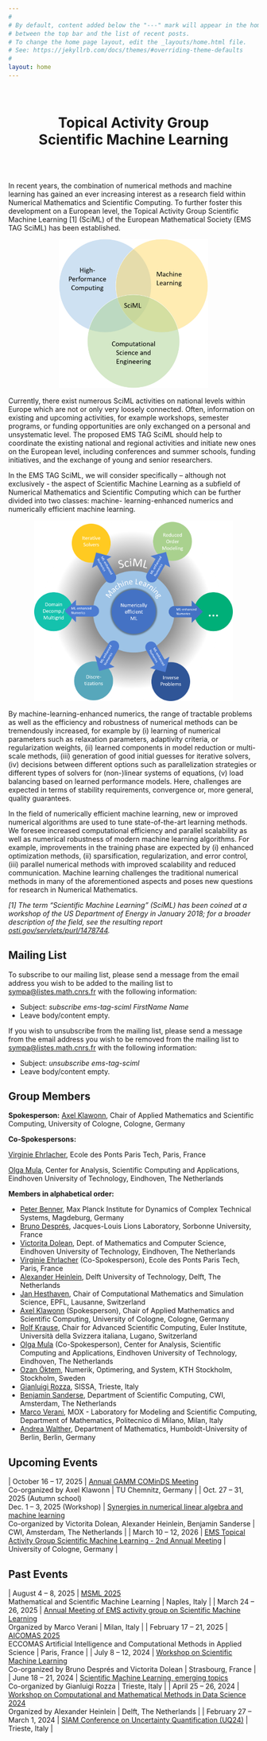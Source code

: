 ```yaml
---
#
# By default, content added below the "---" mark will appear in the home page
# between the top bar and the list of recent posts.
# To change the home page layout, edit the _layouts/home.html file.
# See: https://jekyllrb.com/docs/themes/#overriding-theme-defaults
#
layout: home
---
```


<div class="text-block emstagsciml">
	<br/>
	<center><h1>Topical Activity Group<br/> Scientific Machine Learning</h1></center>
	<br/>
</div>

<br/>

In recent years, the combination of numerical methods and machine learning has gained an ever increasing interest as a research field within Numerical Mathematics and Scientific Computing. To further foster this development on a European level, the Topical Activity Group Scientific Machine Learning [1] (SciML) of the European Mathematical Society (EMS TAG SciML) has been established. 

<p align="center">
  <img width="300" height="300" src="assets/img/SciML_overview.png"> 
</p>

Currently, there exist numerous SciML activities on national levels within Europe which are not or only very loosely connected. Often, information on existing and upcoming activities, for example workshops, semester programs, or funding opportunities are only exchanged on a personal and unsystematic level. The proposed EMS TAG SciML should help to coordinate the existing national and regional activities and initiate new ones on the European level, including conferences and summer schools, funding initiatives, and the exchange of young and senior researchers.

In the EMS TAG SciML, we will consider specifically – although not exclusively - the aspect of Scientific Machine Learning as a subfield of Numerical Mathematics and Scientific Computing which can be further divided into two classes: machine- learning-enhanced numerics and numerically efficient machine learning.

<p align="center">
  <img width="400" height="364" src="assets/img/bild_sciml_new.png"> 
</p>

By machine-learning-enhanced numerics, the range of tractable problems as well as the efficiency and robustness of numerical methods can be tremendously increased, for example by (i) learning of numerical parameters such as relaxation parameters, adaptivity criteria, or regularization weights, (ii) learned components in model reduction or multi-scale methods, (iii) generation of good initial guesses for iterative solvers, (iv) decisions between different options such as parallelization strategies or different types of solvers for (non-)linear systems of equations, (v) load balancing based on learned performance models. Here, challenges are expected in terms of stability requirements, convergence or, more general, quality guarantees.

In the field of numerically efficient machine learning, new or improved numerical algorithms are used to tune state-of-the-art learning methods. We foresee increased computational efficiency and parallel scalability as well as numerical robustness of modern machine learning algorithms. For example, improvements in the training phase are expected by (i) enhanced optimization methods, (ii) sparsification, regularization, and error control, (iii) parallel numerical methods with improved scalability and reduced communication. Machine learning challenges the traditional numerical methods in many of the aforementioned aspects and poses new questions for research in Numerical Mathematics.

<i>[1] The term “Scientific Machine Learning” (SciML) has been coined at a workshop of the US Department of Energy in January 2018; for a broader description of the field, see the resulting report [osti.gov/servlets/purl/1478744](https://www.osti.gov/servlets/purl/1478744).</i>

## Mailing List

To subscribe to our mailing list, please send a message from the email address you wish to be added to the mailing list to [sympa@listes.math.cnrs.fr](mailto:sympa@listes.math.cnrs.fr) with the following information:
* Subject: <i>subscribe ems-tag-sciml FirstName Name</i>
* Leave body/content empty.

If you wish to unsubscribe from the mailing list, please send a message from the email address you wish to be removed from the mailing list to [sympa@listes.math.cnrs.fr](mailto:sympa@listes.math.cnrs.fr) with the following information:
* Subject: <i>unsubscribe ems-tag-sciml</i>
* Leave body/content empty.

## Group Members

<b>Spokesperson:</b> [Axel Klawonn](mailto:axel.klawonn@uni-koeln.de), Chair of Applied Mathematics and Scientific Computing, University of Cologne, Cologne, Germany

<b>Co-Spokespersons:</b>

[Virginie Ehrlacher](mailto:virginie.ehrlacher@enpc.fr), Ecole des Ponts Paris Tech, Paris, France

[Olga Mula](mailto:o.mula@tue.nl), Center for Analysis, Scientific Computing and Applications, Eindhoven University of Technology, Eindhoven, The Netherlands

<!--To contact the spokespersons, send an email to [ems-tag-sciml-chair@listes.math.cnrs.fr](mailto:ems-tag-sciml-chair@listes.math.cnrs.fr).-->

<b>Members in alphabetical order:</b>

* [Peter Benner](mailto:benner@mpi-magdeburg.mpg.de), Max Planck Institute for Dynamics of Complex Technical Systems, Magdeburg, Germany
* [Bruno Després](mailto:bruno.despres@sorbonne-universite.fr), Jacques-Louis Lions Laboratory, Sorbonne University, France
* [Victorita Dolean](mailto:victorita.dolean@strath.ac.uk), Dept. of Mathematics and Computer Science, Eindhoven University of Technology, Eindhoven, The Netherlands
* [Virginie Ehrlacher](mailto:virginie.ehrlacher@enpc.fr) (Co-Spokesperson), Ecole des Ponts Paris Tech, Paris, France
* [Alexander Heinlein](mailto:a.heinlein@tudelft.nl), Delft University of Technology, Delft, The Netherlands
* [Jan Hesthaven](mailto:jan.hesthaven@epfl.ch), Chair of Computational Mathematics and Simulation Science, EPFL, Lausanne, Switzerland
* [Axel Klawonn](mailto:axel.klawonn@uni-koeln.de) (Spokesperson), Chair of Applied Mathematics and Scientific Computing, University of Cologne, Cologne, Germany
* [Rolf Krause](mailto:rolf.krause@usi.ch), Chair for Advanced Scientific Computing, Euler Institute, Università della Svizzera italiana, Lugano, Switzerland
* [Olga Mula](mailto:o.mula@tue.nl) (Co-Spokesperson), Center for Analysis, Scientific Computing and Applications, Eindhoven University of Technology, Eindhoven, The Netherlands
* [Ozan Öktem](mailto:ozan@kth.se), Numerik, Optimering, and System, KTH Stockholm, Stockholm, Sweden
* [Gianluigi Rozza](mailto:grozza@sissa.it), SISSA, Trieste, Italy
* [Benjamin Sanderse](mailto:b.sanderse@cwi.nl), Department of Scientific Computing, CWI, Amsterdam, The Netherlands
* [Marco Verani](mailto:marco.verani@polimi.it), MOX - Laboratory for Modeling and Scientific Computing, Department of Mathematics, Politecnico di Milano, Milan, Italy
* [Andrea Walther](mailto:andrea.walther@math.hu-berlin.de), Department of Mathematics, Humboldt-University of Berlin, Berlin, Germany

## Upcoming Events

| October 16 – 17, 2025 | <a href="https://www.chemnitz-am.de/gamm-cmds2025/" target="_blank">Annual GAMM COMinDS Meeting</a><br/> Co-organized by Axel Klawonn | TU Chemnitz, Germany |
| Oct. 27 – 31, 2025 (Autumn school) <br/> Dec. 1 – 3, 2025 (Workshop) | <a href="https://www.cwi.nl/en/education/semester-programmes/cwi-research-semester-programs/synergies-in-numerical-linear-algebra-and-machine-learning/" target="_blank">Synergies in numerical linear algebra and machine learning</a><br/> Co-organized by Victorita Dolean, Alexander Heinlein, Benjamin Sanderse | CWI, Amsterdam, The Netherlands |
| March 10 – 12, 2026 | <a href="https://cds.uni-koeln.de/en/workshops/ems-tag-sciml/save-the-date" target="_blank">EMS Topical Activity Group Scientific Machine Learning - 2nd Annual Meeting</a> | University of Cologne, Germany |

## Past Events

| August 4 – 8, 2025 | <a href="https://sites.google.com/view/msml2025/home" target="_blank">MSML 2025</a><br/> Mathematical and Scientific Machine Learning | Naples, Italy |
| March 24 – 26, 2025 | <a href="https://www.mate.polimi.it/events/EMS-TAG-SciML-25/" target="_blank">Annual Meeting of EMS activity group on Scientific Machine Learning</a><br/> Organized by Marco Verani | Milan, Italy |
| February 17 – 21, 2025 | <a href="https://dte_aicomas_2025.iacm.info/" target="_blank">AICOMAS 2025</a><br/> ECCOMAS Artificial Intelligence and Computational Methods in Applied Science | Paris, France |
| July 8 – 12, 2024 | <a href="https://irma.math.unistra.fr/~micheldansac/SciML2024/" target="_blank">Workshop on Scientific Machine Learning</a> <br/> Co-organized by Bruno Després and Victorita Dolean | Strasbourg, France |
| June 18 – 21, 2024 | <a href="https://indico.sissa.it/event/107/" target="_blank">Scientific Machine Learning, emerging topics</a> <br/> Co-organized by Gianluigi Rozza | Trieste, Italy |
| April 25 – 26, 2024 | <a href="https://searhein.github.io/gamm-cominds-2024/" target="_blank">Workshop on Computational and Mathematical Methods in Data Science 2024</a> <br/> Organized by Alexander Heinlein | Delft, The Netherlands |
| February 27 – March 1, 2024 | <a href="https://www.siam.org/conferences/cm/conference/uq24" target="_blank">SIAM Conference on Uncertainty Quantification (UQ24)</a> | Trieste, Italy |

